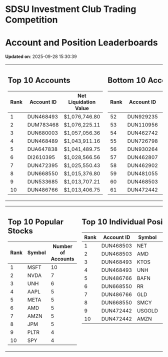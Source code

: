 # SDSU Investment Club Trading Competition 
 # Account and Position Leaderboards

**Updated on**: 2025-09-28 15:30:39

<table><tr><td valign="top">

## Top 10 Accounts
| Rank | Account ID | Net Liquidation Value |
|------|------------|-----------------------|
| 1 | DUN468493 | $1,076,746.80 |
| 2 | DUM783468 | $1,076,225.11 |
| 3 | DUN680003 | $1,057,056.36 |
| 4 | DUN468489 | $1,043,911.16 |
| 5 | DUA647838 | $1,041,489.75 |
| 6 | DI2610395 | $1,028,566.56 |
| 7 | DUN472395 | $1,025,550.43 |
| 8 | DUN668550 | $1,015,376.80 |
| 9 | DUN533685 | $1,013,707.21 |
| 10 | DUN486766 | $1,013,406.75 |

</td><td valign="top">

## Bottom 10 Accounts
| Rank | Account ID | Net Liquidation Value |
|------|------------|-----------------------|
| 52 | DUN929235 | $1,000,690.27 |
| 53 | DUN110956 | $1,000,098.73 |
| 54 | DUN462742 | $999,875.41 |
| 55 | DUN726798 | $999,793.46 |
| 56 | DUN930264 | $994,989.93 |
| 57 | DUN462807 | $994,565.81 |
| 58 | DUN462902 | $987,909.04 |
| 59 | DUN481055 | $984,243.06 |
| 60 | DUN468503 | $944,411.41 |
| 61 | DUN472442 | $836,869.83 |

</td></tr></table>

<table><tr><td valign="top">

## Top 10 Popular Stocks
| Rank | Symbol | Number of Accounts |
|------|--------|--------------------|
| 1 | MSFT | 10 |
| 2 | NVDA | 7 |
| 3 | UNH | 6 |
| 4 | AAPL | 5 |
| 5 | META | 5 |
| 6 | AMD | 5 |
| 7 | AMZN | 5 |
| 8 | JPM | 5 |
| 9 | PLTR | 4 |
| 10 | SPY | 4 |

</td><td valign="top">

## Top 10 Individual Positions
| Rank | Account ID | Symbol | Cost | Total Value |
|------|------------|--------|-----------|-------------|
| 1 | DUN468503 | NET | $2,222,350.22 | $2,222,350.22 |
| 2 | DUN468503 | AMD | $484,965.07 | $484,965.07 |
| 3 | DUN468493 | KTOS | $375,025.68 | $375,025.68 |
| 4 | DUN468493 | UNH | $200,003.43 | $200,003.43 |
| 5 | DUN486766 | BAFN | $150,086.61 | $150,086.61 |
| 6 | DUN668550 | RR | $137,487.66 | $137,487.66 |
| 7 | DUN486766 | GLD | $125,001.86 | $125,001.86 |
| 8 | DUN668550 | SMCY | $114,862.67 | $114,862.67 |
| 9 | DUN472442 | USGOLD | $109,327.10 | $109,327.10 |
| 10 | DUN472442 | AMZN | $107,554.22 | $107,554.22 |

</td></tr></table>
